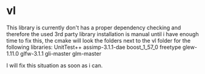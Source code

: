 # vl

This library is currently don't has a proper dependency checking and therefore the used 3rd party library installation is manual until i have enough time to fix this, the cmake will look the folders next to the vl folder for the following libraries:
UnitTest++
assimp-3.1.1-dae
boost_1_57_0
freetype
glew-1.11.0
glfw-3.1.1
gli-master
glm-master

I will fix this situation as soon as i can.